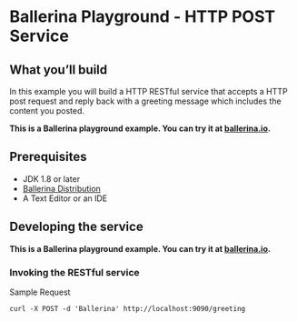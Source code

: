 # Ballerina Playground - HTTP POST Service
 
 
 ## <a name="what-you-build"></a> What you’ll build 
 
 In this example you will build a HTTP RESTful service that accepts a HTTP post request and reply back with a 
 greeting message which includes the content you posted. 
 
 **This is a Ballerina playground example. You can try it at  [ballerina.io](https://ballerina.io).**

 
 ## <a name="pre-req"></a> Prerequisites
 - JDK 1.8 or later
 - [Ballerina Distribution](https://github.com/ballerina-lang/ballerina/blob/master/docs/quick-tour.md)
 - A Text Editor or an IDE 
 
 ## <a name="developing-service"></a> Developing the service 
 
 **This is a Ballerina playground example. You can try it at  [ballerina.io](https://ballerina.io).**


 
 ### <a name="invoking"></a> Invoking the RESTful service  
 
Sample Request 
  ```
 curl -X POST -d 'Ballerina' http://localhost:9090/greeting
 
 
  ```